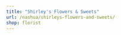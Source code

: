 ```yaml
---
title: "Shirley's Flowers & Sweets"
url: /nashua/shirleys-flowers-and-sweets/
shop: florist
---
```

